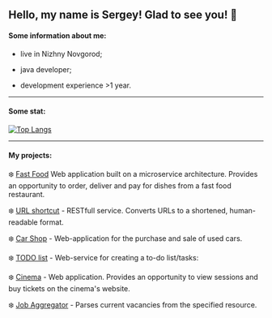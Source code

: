 ## Hello, my name is Sergey! Glad to see you! 👋

#### Some information about me:
- live in Nizhny Novgorod;

- java developer;

- development experience >1 year.

---

#### Some stat:

[![Top Langs](https://github-readme-stats.vercel.app/api/top-langs/?username=kuzmyhub&hide=shell,Dockerfile&layout=compact)](https://github.com/anuraghazra/github-readme-stats)

---

#### My projects:

:snowflake: [Fast Food](https://github.com/kuzmyhub/job4j_fast_food) Web application built on a microservice architecture. Provides an opportunity to order, deliver and pay for dishes from a fast food restaurant.

:snowflake: [URL shortcut](https://github.com/kuzmyhub/job4j_URL_short_cut) - RESTfull service. Converts URLs to a shortened, human-readable format.

:snowflake: [Car Shop](https://github.com/kuzmyhub/job4j_cars) - Web-application for the purchase and sale of used cars.

:snowflake: [TODO list](https://github.com/kuzmyhub/TODO_list) - Web-service for creating a to-do list/tasks:

:snowflake: [Cinema](https://github.com/kuzmyhub/job4j_cinema) - Web application. Provides an opportunity to view sessions and buy tickets on the cinema's website.

:snowflake: [Job Aggregator](https://github.com/kuzmyhub/job4j_grabber) - Parses current vacancies from the specified resource.


<!--
**kuzmyhub/kuzmyhub** is a ✨ _special_ ✨ repository because its `README.md` (this file) appears on your GitHub profile.

Here are some ideas to get you started:

- 🔭 I’m currently working on ...
- 🌱 I’m currently learning ...
- 👯 I’m looking to collaborate on ...
- 🤔 I’m looking for help with ...
- 💬 Ask me about ...
- 📫 How to reach me: ...
- 😄 Pronouns: ...
- ⚡ Fun fact: ...
-->
